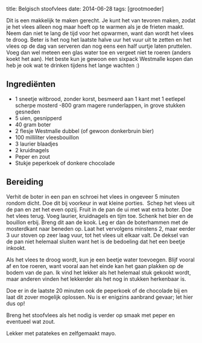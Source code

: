 title: Belgisch stoofvlees
date: 2014-06-28
tags: [grootmoeder]

Dit is een makkelijk te maken gerecht. Je kunt het van tevoren maken, zodat je het vlees alleen nog maar hoeft op te warmen als je de frieten maakt. Neem dan niet te lang de tijd voor het opwarmen, want dan wordt het vlees te droog. Beter is het nog het laatste halve uur het vuur uit te zetten en het vlees op de dag van serveren dan nog eens een half uurtje laten pruttelen.  Voeg dan wel meteen een glas water toe en vergeet niet te roeren (anders koekt het aan). Het beste kun je gewoon een sixpack Westmalle kopen dan heb je ook wat te drinken tijdens het lange wachten :)

## Ingrediënten
- 1 sneetje witbrood, zonder korst, besmeerd aan 1 kant met 1 eetlepel scherpe mosterd
-800 gram magere runderlappen, in grove stukken gesneden
- 5 uien, gesnipperd
- 40 gram boter
- 2 flesje Westmalle dubbel (of gewoon donkerbruin bier)
- 100 milliliter vleesbouillon
- 3 laurier blaadjes
- 2 kruidnagels
- Peper en zout
- Stukje peperkoek of donkere chocolade

## Bereiding
Verhit de boter in een pan en schroei het vlees in ongeveer 5 minuten rondom dicht. Doe dit bij voorkeur in wat kleine porties. 
Schep het vlees uit de pan en zet het even opzij. Fruit in de pan de ui met wat extra boter. Doe het vlees terug. 
Voeg laurier, kruidnagels en tijm toe. Schenk het bier en de bouillon erbij. Breng dit aan de kook. Leg er dan de 
boterhammen met de mosterdkant naar beneden op. Laat het vervolgens minstens 2, maar eerder 3 uur stoven op zeer laag vuur, 
tot het vlees uit elkaar valt. De deksel van de pan niet helemaal sluiten want het is de bedoeling dat het een beetje inkookt. 

Als het vlees te droog wordt, kun je een beetje water toevoegen. Blijf vooral af en toe roeren, want vooral aan het einde kan het gaan plakken op de bodem van de pan. 
Ik vind het lekker als het helemaal stuk gekookt wordt, maar anderen vinden het lekkerder als het nog in stukken herkenbaar is. 

Doe er in de laatste 20 minuten ook de peperkoek of de chocolade bij en laat dit zover mogelijk oplossen. Nu is er enigzins aanbrand gevaar; let hier dus op!

Breng het stoofvlees als het nodig is verder op smaak met peper en eventueel wat zout.

Lekker met patatekes en zelfgemaakt mayo.
